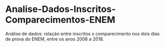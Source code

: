 # Analise-Dados-Inscritos-Comparecimentos-ENEM
Análise de dados: relação entre inscritos x comparecimento nos dois dias de prova do ENEM, entre os anos 2008 a 2018.
